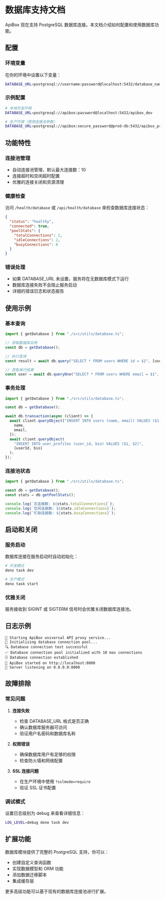 # 数据库支持文档

ApiBox 现在支持 PostgreSQL 数据库连接。本文档介绍如何配置和使用数据库功能。

## 配置

### 环境变量

在你的环境中设置以下变量：

```bash
DATABASE_URL=postgresql://username:password@localhost:5432/database_name
```

### 示例配置

```bash
# 本地开发环境
DATABASE_URL=postgresql://apibox:password@localhost:5432/apibox_dev

# 生产环境（使用连接池参数）
DATABASE_URL=postgresql://apibox:secure_password@prod-db:5432/apibox_prod?sslmode=require
```

## 功能特性

### 连接池管理

- 自动连接池管理，默认最大连接数：10
- 连接超时和空闲超时配置
- 优雅的连接关闭和资源清理

### 健康检查

访问 `/health/database` 或 `/api/health/database` 来检查数据库连接状态：

```json
{
  "status": "healthy",
  "connected": true,
  "poolStats": {
    "totalConnections": 2,
    "idleConnections": 2,
    "busyConnections": 0
  }
}
```

### 错误处理

- 如果 DATABASE_URL 未设置，服务将在无数据库模式下运行
- 数据库连接失败不会阻止服务启动
- 详细的错误日志和状态报告

## 使用示例

### 基本查询

```typescript
import { getDatabase } from "./src/utils/database.ts";

// 获取数据库实例
const db = getDatabase();

// 执行查询
const result = await db.query("SELECT * FROM users WHERE id = $1", [userId]);

// 获取单行结果
const user = await db.queryOne("SELECT * FROM users WHERE email = $1", [email]);
```

### 事务处理

```typescript
import { getDatabase } from "./src/utils/database.ts";

const db = getDatabase();

await db.transaction(async (client) => {
  await client.queryObject("INSERT INTO users (name, email) VALUES ($1, $2)", [
    name,
    email,
  ]);
  await client.queryObject(
    "INSERT INTO user_profiles (user_id, bio) VALUES ($1, $2)",
    [userId, bio]
  );
});
```

### 连接池状态

```typescript
import { getDatabase } from "./src/utils/database.ts";

const db = getDatabase();
const stats = db.getPoolStats();

console.log(`总连接数: ${stats.totalConnections}`);
console.log(`空闲连接数: ${stats.idleConnections}`);
console.log(`忙碌连接数: ${stats.busyConnections}`);
```

## 启动和关闭

### 服务启动

数据库连接在服务启动时自动初始化：

```bash
# 开发模式
deno task dev

# 生产模式
deno task start
```

### 优雅关闭

服务接收到 SIGINT 或 SIGTERM 信号时会优雅关闭数据库连接池。

## 日志示例

```
🚀 Starting ApiBox universal API proxy service...
🔄 Initializing database connection pool...
🔍 Database connection test successful
✅ Database connection pool initialized with 10 max connections
🗄️ Database connection established
🚀 ApiBox started on http://localhost:8000
🎯 Server listening on 0.0.0.0:8000
```

## 故障排除

### 常见问题

1. **连接失败**

   - 检查 DATABASE_URL 格式是否正确
   - 确认数据库服务器可访问
   - 验证用户名密码和数据库名称

2. **权限错误**

   - 确保数据库用户有足够的权限
   - 检查防火墙和网络配置

3. **SSL 连接问题**
   - 在生产环境中使用 `?sslmode=require`
   - 验证 SSL 证书配置

### 调试模式

设置日志级别为 debug 来查看详细信息：

```bash
LOG_LEVEL=debug deno task dev
```

## 扩展功能

数据库模块提供了完整的 PostgreSQL 支持，你可以：

- 创建自定义查询函数
- 实现数据模型和 ORM 功能
- 添加数据迁移脚本
- 集成缓存层

更多高级功能可以基于现有的数据库连接池进行扩展。

